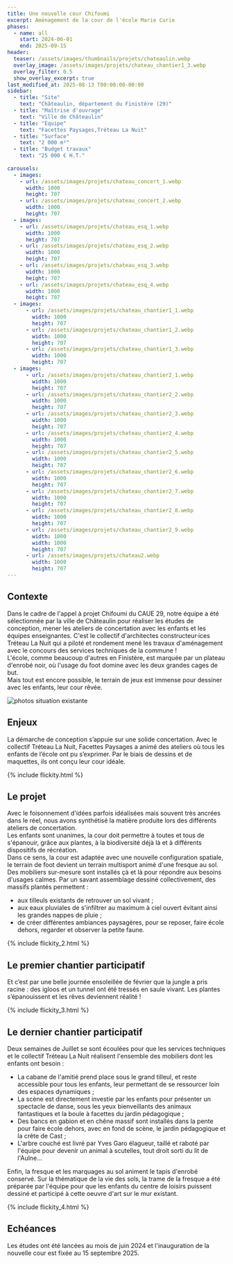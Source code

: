 ```yaml
---
title: Une nouvelle cour Chifoumi 
excerpt: Aménagement de la cour de l'école Marie Curie
phases:
  - name: all
    start: 2024-06-01
    end: 2025-09-15
header:
  teaser: /assets/images/thumbnails/projets/chateaulin.webp
  overlay_image: /assets/images/projets/chateau_chantier1_3.webp
  overlay_filter: 0.5
  show_overlay_excerpt: true
last_modified_at: 2025-08-13 T00:00:00-00:00
sidebar:
  - title: "Site"
    text: "Châteaulin, département du Finistère (29)"
  - title: "Maîtrise d'ouvrage"
    text: "Ville de Châteaulin"
  - title: "Equipe"
    text: "Facettes Paysages,Tréteau La Nuit"
  - title: "Surface"
    text: "2 000 m²"
  - title: "Budget travaux"
    text: "25 000 € H.T."
    
carousels:
  - images:
    - url: /assets/images/projets/chateau_concert_1.webp
      width: 1000
      height: 707
    - url: /assets/images/projets/chateau_concert_2.webp
      width: 1000
      height: 707
  - images:
    - url: /assets/images/projets/chateau_esq_1.webp
      width: 1000
      height: 707
    - url: /assets/images/projets/chateau_esq_2.webp
      width: 1000
      height: 707
    - url: /assets/images/projets/chateau_esq_3.webp
      width: 1000
      height: 707
    - url: /assets/images/projets/chateau_esq_4.webp
      width: 1000
      height: 707
  - images:
      - url: /assets/images/projets/chateau_chantier1_1.webp
        width: 1000
        height: 707
      - url: /assets/images/projets/chateau_chantier1_2.webp
        width: 1000
        height: 707
      - url: /assets/images/projets/chateau_chantier1_3.webp
        width: 1000
        height: 707
  - images:
      - url: /assets/images/projets/chateau_chantier2_1.webp
        width: 1000
        height: 707
      - url: /assets/images/projets/chateau_chantier2_2.webp
        width: 1000
        height: 707
      - url: /assets/images/projets/chateau_chantier2_3.webp
        width: 1000
        height: 707
      - url: /assets/images/projets/chateau_chantier2_4.webp
        width: 1000
        height: 707
      - url: /assets/images/projets/chateau_chantier2_5.webp
        width: 1000
        height: 707
      - url: /assets/images/projets/chateau_chantier2_6.webp
        width: 1000
        height: 707
      - url: /assets/images/projets/chateau_chantier2_7.webp
        width: 1000
        height: 707
      - url: /assets/images/projets/chateau_chantier2_8.webp
        width: 1000
        height: 707
      - url: /assets/images/projets/chateau_chantier2_9.webp
        width: 1000
        width: 1000
        height: 707
      - url: /assets/images/projets/chateau2.webp
        width: 1000
        height: 707
---
```

## Contexte

Dans le cadre de l'appel à projet Chifoumi du CAUE 29, notre équipe a été sélectionnée par la ville de Châteaulin pour réaliser les études de conception, mener les ateliers de concertation avec les enfants et les équipes enseignantes. C'est le collectif d'architectes constructeur·ices Tréteau La Nuit qui a piloté et rondement mené les travaux d'aménagement avec le concours des services techniques de la commune !
<br>
L'école, comme beaucoup d'autres en Finistère, est marquée par un plateau d'enrobé noir, où l'usage du foot domine avec les deux grandes cages de but.
<br>
Mais tout est encore possible, le terrain de jeux est immense pour dessiner avec les enfants, leur cour rêvée.

![photos situation existante](/assets/images/projets/chateau1.JPG)

## Enjeux

La démarche de conception s’appuie sur une solide concertation. Avec le collectif Tréteau La Nuit, Facettes Paysages a animé des ateliers où tous les enfants de l’école ont pu s’exprimer. Par le biais de dessins et de maquettes, ils ont conçu leur cour idéale.

{% include flickity.html %}

## Le projet

Avec le foisonnement d'idées parfois idéalisées mais souvent très ancrées dans le réel, nous avons synthétisé la matière produite lors des différents ateliers de concertation.
<br>
Les enfants sont unanimes, la cour doit permettre à toutes et tous de s'épanouir, grâce aux plantes, à la biodiversité déjà là et à différents dispositifs de récréation.
<br>
Dans ce sens, la cour est adaptée avec une nouvelle configuration spatiale, le terrain de foot devient un terrain multisport animé d'une fresque au sol. Des mobiliers sur-mesure sont installés çà et là pour répondre aux besoins d'usages calmes.
Par un savant assemblage dessiné collectivement, des massifs plantés permettent :
* aux tilleuls existants de retrouver un sol vivant ;
* aux eaux pluviales de s'infiltrer au maximum à ciel ouvert évitant ainsi les grandes nappes de pluie ;
* de créer différentes ambiances paysagères, pour se reposer, faire école dehors, regarder et observer la petite faune.

{% include flickity_2.html %}

## Le premier chantier participatif

Et c’est par une belle journée ensoleillée  de février que la jungle a pris racine : des igloos et un tunnel ont été tressés en saule vivant. Les plantes s’épanouissent et les rêves deviennent réalité !

{% include flickity_3.html %}

## Le dernier chantier participatif

Deux semaines de Juillet se sont écoulées pour que les services techniques et le collectif Tréteau La Nuit réalisent l'ensemble des mobiliers dont les enfants ont besoin : 
* La cabane de l'amitié prend place sous le grand tilleul, et reste accessible pour tous les enfants, leur permettant de se ressourcer loin des espaces dynamiques ;
* La scène est directement investie par les enfants pour présenter un spectacle de danse, sous les yeux bienveillants des animaux fantastiques et la boule à facettes du jardin pédagogique ;
* Des bancs en gabion et en chêne massif sont installés dans la pente pour faire école dehors, avec en fond de scène, le jardin pédagogique et la crête de Cast ;
* L'arbre couché est livré par Yves Garo élagueur, taillé et raboté par l'équipe pour devenir un animal à scutelles, tout droit sorti du lit de l'Aulne...

Enfin, la fresque et les marquages au sol animent le tapis d'enrobé conservé. Sur la thématique de la vie des sols, la trame de la fresque a été préparée par l'équipe pour que les enfants du centre de loisirs puissent dessiné et participé à cette oeuvre d'art sur le mur existant.

{% include flickity_4.html %}

## Echéances

Les études ont été lancées au mois de juin 2024 et l'inauguration de la nouvelle cour est fixée au 15 septembre 2025.




